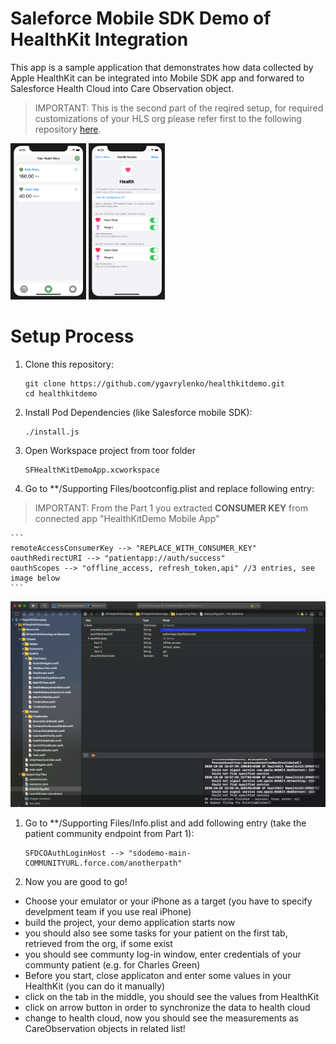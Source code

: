 # Saleforce Mobile SDK Demo of HealthKit Integration

This app is a sample application that demonstrates how data collected by Apple HealthKit can be integrated into Mobile SDK app and forwared to Salesforce Health Cloud into Care Observation object.

> IMPORTANT: This is the second part of the reqired setup, for required customizations of your HLS org please refer first to the following repository [here](https://github.com/ygavrylenko/healthkitdemo-sfdx.git).

<img src="images/HealthKitDemo-Measurements.png" height="250">
<img src="images/HealthKitDemo-Authorize.png" height="250">


# Setup Process

1. Clone this repository:

    ```
    git clone https://github.com/ygavrylenko/healthkitdemo.git
    cd healthkitdemo
    ```

1. Install Pod Dependencies (like Salesforce mobile SDK):

    ```
    ./install.js
	```

1. Open Workspace project from toor folder

    ```
    SFHealthKitDemoApp.xcworkspace
    ```

1. Go to **/Supporting Files/bootconfig.plist and replace following entry:

> IMPORTANT: From the Part 1 you extracted **CONSUMER KEY** from connected app "HealthKitDemo Mobile App" 

    ```
    remoteAccessConsumerKey --> "REPLACE_WITH_CONSUMER_KEY"
    oauthRedirectURI --> "patientapp://auth/success"
    oauthScopes --> "offline_access, refresh_token,api" //3 entries, see image below
    ```

<img src="images/bootconfig.png">

1. Go to **/Supporting Files/Info.plist and add following entry (take the patient community endpoint from Part 1):

    ```
    SFDCOAuthLoginHost --> "sdodemo-main-COMMUNITYURL.force.com/anotherpath"
    ```

 1. Now you are good to go! 
 - Choose your emulator or your iPhone as a target (you have to specify develpment team if you use real iPhone)
 - build the project, your demo application starts now
 - you should also see some tasks for your patient on the first tab, retrieved from the org, if some exist
 - you should see communty log-in window, enter credentials of your communty patient (e.g. for Charles Green)
 - Before you start, close applicaton and enter some values in your HealthKit (you can do it manually)
 - click on the tab in the middle, you should see the values from HealthKit
 - click on arrow button in order to synchronize the data to health cloud
 - change to health cloud, now you should see the measurements as CareObservation objects in related list! 

